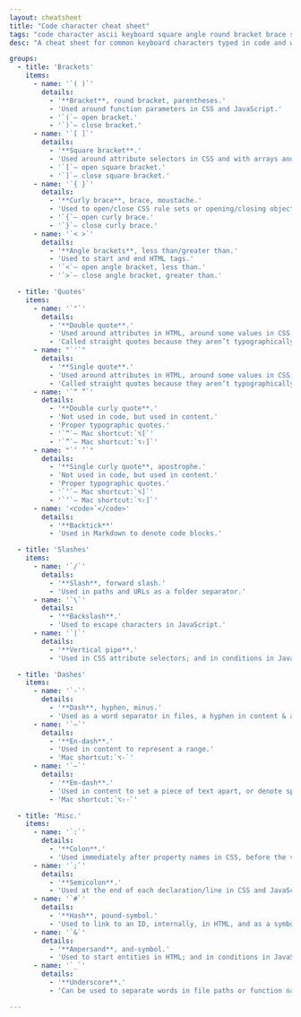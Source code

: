 ```yaml
---
layout: cheatsheet
title: "Code character cheat sheet"
tags: "code character ascii keyboard square angle round bracket brace semi colon quote slash cheat sheet"
desc: "A cheat sheet for common keyboard characters typed in code and what they’re called."

groups:
  - title: 'Brackets'
    items:
      - name: '`( )`'
        details:
          - '**Bracket**, round bracket, parentheses.'
          - 'Used around function parameters in CSS and JavaScript.'
          - '`(`— open bracket.'
          - '`)`— close bracket.'
      - name: '`[ ]`'
        details:
          - '**Square bracket**.'
          - 'Used around attribute selectors in CSS and with arrays and objects in JavaScript.'
          - '`[`— open square bracket.'
          - '`]`— close square bracket.'
      - name: '`{ }`'
        details:
          - '**Curly brace**, brace, moustache.'
          - 'Used to open/close CSS rule sets or opening/closing objects and functions in JavaScript.'
          - '`{`— open curly brace.'
          - '`}`— close curly brace.'
      - name: '`< >`'
        details:
          - '**Angle brackets**, less than/greater than.'
          - 'Used to start and end HTML tags.'
          - '`<`— open angle bracket, less than.'
          - '`>`— close angle bracket, greater than.'

  - title: 'Quotes'
    items:
      - name: '`"`'
        details:
          - '**Double quote**.'
          - 'Used around attributes in HTML, around some values in CSS, and around strings in JavaScript.'
          - 'Called straight quotes because they aren’t typographically correct.'
      - name: "`'`"
        details:
          - '**Single quote**.'
          - 'Used around attributes in HTML, around some values in CSS, and around strings in JavaScript.'
          - 'Called straight quotes because they aren’t typographically correct.'
      - name: '`“ ”`'
        details:
          - '**Double curly quote**.'
          - 'Not used in code, but used in content.'
          - 'Proper typographic quotes.'
          - '`“`— Mac shortcut:`⌥[`'
          - '`”`— Mac shortcut:`⌥⇧]`'
      - name: "`‘ ’`"
        details:
          - '**Single curly quote**, apostrophe.'
          - 'Not used in code, but used in content.'
          - 'Proper typographic quotes.'
          - '`‘`— Mac shortcut:`⌥]`'
          - '`’`— Mac shortcut:`⌥⇧]`'
      - name: '<code>`</code>'
        details:
          - '**Backtick**'
          - 'Used in Markdown to denote code blocks.'

  - title: 'Slashes'
    items:
      - name: '`/`'
        details:
          - '**Slash**, forward slash.'
          - 'Used in paths and URLs as a folder separator.'
      - name: '`\`'
        details:
          - '**Backslash**.'
          - 'Used to escape characters in JavaScript.'
      - name: '`|`'
        details:
          - '**Vertical pipe**.'
          - 'Used in CSS attribute selectors; and in conditions in JavaScript, meaning “or”.'

  - title: 'Dashes'
    items:
      - name: '`-`'
        details:
          - '**Dash**, hyphen, minus.'
          - 'Used as a word separator in files, a hyphen in content & a minus in math.'
      - name: '`–`'
        details:
          - '**En-dash**.'
          - 'Used in content to represent a range.'
          - 'Mac shortcut:`⌥-`'
      - name: '`—`'
        details:
          - '**Em-dash**.'
          - 'Used in content to set a piece of text apart, or denote speech that’s been cut off.'
          - 'Mac shortcut:`⌥⇧-`'

  - title: 'Misc.'
    items:
      - name: '`:`'
        details:
          - '**Colon**.'
          - 'Used immediately after property names in CSS, before the value. Used in object declarations in JavaScript.'
      - name: '`;`'
        details:
          - '**Semicolon**.'
          - 'Used at the end of each declaration/line in CSS and JavaScript.'
      - name: '`#`'
        details:
          - '**Hash**, pound-symbol.'
          - 'Used to link to an ID, internally, in HTML, and as a symbol to denote an ID selector in CSS.'
      - name: '`&`'
        details:
          - '**Ampersand**, and-symbol.'
          - 'Used to start entities in HTML; and in conditions in JavaScript, meaning “and”.'
      - name: '`_`'
        details:
          - '**Underscore**.'
          - 'Can be used to separate words in file paths or function names in JavaScript.'

---
```

